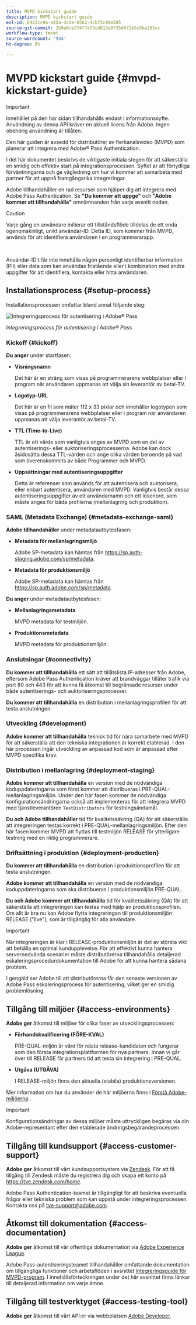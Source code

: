 ```yaml
---
title: MVPD kickstart guide
description: MVPD kickstart guide
exl-id: 6423cc9a-a45a-4cde-b562-4cb72c98e505
source-git-commit: 2b9a8ce374f7a73cd815e9735d672e5c9ba285cc
workflow-type: tm+mt
source-wordcount: '934'
ht-degree: 0%

---
```


# MVPD kickstart guide {#mvpd-kickstart-guide}

>[!IMPORTANT]
>
> Innehållet på den här sidan tillhandahålls endast i informationssyfte. Användning av denna API kräver en aktuell licens från Adobe. Ingen obehörig användning är tillåten.

Den här guiden är avsedd för distributörer av flerkanalsvideo (MVPD) som planerar att integrera med Adobe® Pass Authentication.

I det här dokumentet beskrivs de viktigaste initiala stegen för att säkerställa en smidig och effektiv start på integrationsprocessen. Syftet är att förtydliga förväntningarna och ge vägledning om hur vi kommer att samarbeta med partner för att uppnå framgångsrika integreringar.

Adobe tillhandahåller en rad resurser som hjälper dig att integrera med Adobe Pass Authentication. Se **&quot;Du kommer att uppge&quot;** och **&quot;Adobe kommer att tillhandahålla&quot;** omnämnanden från varje avsnitt nedan.

>[!CAUTION]
>
> Varje gång en användare initierar ett tillståndsflöde tilldelas de ett enda ogenomskinligt, unikt användar-ID. Detta ID, som kommer från MVPD, används för att identifiera användaren i en programmerarapp.
>
> <br/>
>
> Användar-ID:t får inte innehålla någon personligt identifierbar information (PII) eller data som kan användas fristående eller i kombination med andra uppgifter för att identifiera, kontakta eller hitta användaren.

## Installationsprocess {#setup-process}

Installationsprocessen omfattar bland annat följande steg:

![Integreringsprocess för autentisering i Adobe® Pass](../assets/mvpd-int-lifecycle.png)

*Integreringsprocess för autentisering i Adobe® Pass*

### Kickoff {#kickoff}

**Du anger** under startfasen:

* **Visningsnamn**

  Det här är en sträng som visas på programmerarens webbplatser eller i program när användaren uppmanas att välja sin leverantör av betal-TV.

* **Logotyp-URL**

  Det här är en fil som mäter 112 x 33 pixlar och innehåller logotypen som visas på programmerarens webbplatser eller i program när användaren uppmanas att välja leverantör av betal-TV.

* **TTL (Time-to-Live)**

  TTL är ett värde som vanligtvis anges av MVPD som en del av autentiserings- eller auktoriseringsprocesserna. Adobe kan dock åsidosätta dessa TTL-värden och ange olika värden beroende på vad som överenskommits av både Programmer och MVPD.

* **Uppsättningar med autentiseringsuppgifter**

  Detta är referenser som används för att autentisera och auktorisera, eller enbart autentisera, användaren med MVPD. Vanligtvis består dessa autentiseringsuppgifter av ett användarnamn och ett lösenord, som måste anges för båda profilerna (mellanlagring och produktion).

### SAML (Metadata Exchange) {#metadata-exchange-saml}

**Adobe tillhandahåller** under metadatautbytesfasen:

* **Metadata för mellanlagringsmiljö**

  Adobe SP-metadata kan hämtas från https://sp.auth-staging.adobe.com/sp/metadata.

* **Metadata för produktionsmiljö**

  Adobe SP-metadata kan hämtas från https://sp.auth.adobe.com/sp/metadata.

**Du anger** under metadatautbytesfasen:

* **Mellanlagringsmetadata**

  MVPD metadata för testmiljön.

* **Produktionsmetadata**

  MVPD metadata för produktionsmiljön.

### Anslutningar {#connectivity}

**Du kommer att tillhandahålla** ett sätt att tillåtslista IP-adresser från Adobe, eftersom Adobe Pass Authentication kräver att brandväggar tillåter trafik via port 80 och 443 för att kunna få åtkomst till begränsade resurser under både autentiserings- och auktoriseringsprocesser.

**Du kommer att tillhandahålla** en distribution i mellanlagringsprofilen för att testa anslutningen.

### Utveckling {#development}

**Adobe kommer att tillhandahålla** teknisk tid för nära samarbete med MVPD för att säkerställa att den tekniska integrationen är korrekt etablerad. I den här processen ingår utveckling av anpassad kod som är anpassad efter MVPD specifika krav.

### Distribution i mellanlagring {#deployment-staging}

**Adobe kommer att tillhandahålla** en version med de nödvändiga koduppdateringarna som först kommer att distribueras i PRE-QUAL-mellanlagringsmiljön. Under den här fasen kommer de nödvändiga konfigurationsändringarna också att implementeras för att integrera MVPD med tjänstleverantören `TestDistributors` för testningsändamål.

**Du och Adobe tillhandahåller** tid för kvalitetssäkring (QA) för att säkerställa att integreringen testas korrekt i PRE-QUAL-mellanlagringsmiljön. Efter den här fasen kommer MVPD att flyttas till testmiljön RELEASE för ytterligare testning med en riktig programmerare.

### Driftsättning i produktion {#deployment-production}

**Du kommer att tillhandahålla** en distribution i produktionsprofilen för att testa anslutningen.

**Adobe kommer att tillhandahålla** en version med de nödvändiga koduppdateringarna som ska distribueras i produktionsmiljön PRE-QUAL.

**Du och Adobe kommer att tillhandahålla** tid för kvalitetssäkring (QA) för att säkerställa att integreringen kan testas med hjälp av produktionsprofilen. Om allt är bra nu kan Adobe flytta integreringen till produktionsmiljön RELEASE (&quot;live&quot;), som är tillgänglig för alla användare.

>[!IMPORTANT]
>
> När integreringen är klar i RELEASE-produktionsmiljön är det av största vikt att behålla en optimal kundupplevelse. För att effektivt kunna hantera servernedvända scenarier måste distributörerna tillhandahålla detaljerad eskaleringsprocedurdokumentation till Adobe för att kunna hantera sådana problem.
>
> I gengäld ser Adobe till att distributörerna får den senaste versionen av Adobe Pass eskaleringsprocess för autentisering, vilket ger en smidig problemlösning.

## Tillgång till miljöer {#access-environments}

**Adobe ger** åtkomst till miljöer för olika faser av utvecklingsprocessen:

* **Förhandskvalificering (FÖRE-KVAL)**

  PRE-QUAL-miljön är värd för nästa release-kandidaten och fungerar som den första integrationsplattformen för nya partners. Innan vi går över till RELEASE får partners tid att testa sin integrering i PRE-QUAL.

* **Utgåva (UTGÅVA)**

  I RELEASE-miljön finns den aktuella (stabila) produktionsversionen.

Mer information om hur du använder de här miljöerna finns i [Förstå Adobe-miljöerna](/help/authentication/notes-technical/environments/understanding-the-adobe-environments.md) .

>[!IMPORTANT]
> 
> Konfigurationsändringar av dessa miljöer måste uttryckligen begäras via din Adobe-representant efter den etablerade ändringsbegärandeprocessen.

## Tillgång till kundsupport {#access-customer-support}

**Adobe ger** åtkomst till vårt kundsupportsystem via [Zendesk](https://tve.zendesk.com/home). För att få tillgång till Zendesk måste du registrera dig och skapa ett konto på https://tve.zendesk.com/home.

Adobe Pass Authentication-teamet är tillgängligt för att beskriva eventuella frågor eller tekniska problem som kan uppstå under integreringsprocessen. Kontakta oss på [tve-support@adobe.com](mailto:tve-support@adobe.com).

## Åtkomst till dokumentation {#access-documentation}

**Adobe ger** åtkomst till vår offentliga dokumentation via [Adobe Experience League](https://experienceleague.adobe.com/sv/docs/pass/authentication/home).

Adobe Pass-autentiseringsteamet tillhandahåller omfattande dokumentation om tillgängliga funktioner och arbetsflöden i avsnittet [Integreringsguide för MVPD-program](/help/authentication/integration-guide-mvpds/mvpd-integration-guide-overview.md). I innehållsförteckningen under det här avsnittet finns länkar till detaljerad information om varje ämne.

## Tillgång till testverktyget {#access-testing-tool}

**Adobe ger** åtkomst till vårt API:er via webbplatsen [Adobe Developer](https://developer.adobe.com/adobe-pass/).
